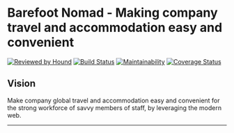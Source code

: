 # Barefoot Nomad - Making company travel and accommodation easy and convenient

[![Reviewed by Hound](https://img.shields.io/badge/Reviewed_by-Hound-8E64B0.svg)](https://houndci.com)  [![Build Status](https://travis-ci.org/andela/phoenix-bn-backend.svg?branch=develop)](https://travis-ci.org/andela/phoenix-bn-backend) [![Maintainability](https://api.codeclimate.com/v1/badges/28351a9e117de0ecbba0/maintainability)](https://codeclimate.com/github/andela/phoenix-bn-backend/maintainability) [![Coverage Status](https://coveralls.io/repos/github/andela/phoenix-bn-backend/badge.svg?branch=develop)](https://coveralls.io/github/andela/phoenix-bn-backend?branch=develop)

## Vision

Make company global travel and accommodation easy and convenient for the strong workforce of savvy members of staff, by leveraging the modern web.

---
